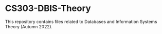 # CS303-DBIS-Theory
This repository contains files related to Databases and Information Systems Theory (Autumn 2022).
